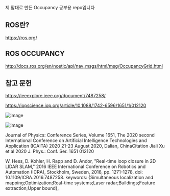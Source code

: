 제 맘대로 만든 Occupancy 공부용 repo입니다


ROS란?
--------
https://ros.org/



ROS OCCUPANCY
------------------
http://docs.ros.org/en/noetic/api/nav_msgs/html/msg/OccupancyGrid.html

참고 문헌
----------------
https://ieeexplore.ieee.org/document/7487258/

https://iopscience.iop.org/article/10.1088/1742-6596/1651/1/012120


![image](https://github.com/user-attachments/assets/84644b0f-ed08-43bc-9acb-ebeaeea8baa2)




![image](https://github.com/user-attachments/assets/448a31d1-6f70-43c8-b1d1-f24990238e9b)

Journal of Physics: Conference Series, Volume 1651, The 2020 second International Conference on Artificial Intelligence Technologies and Application (ICAITA) 2020 21-23 August 2020, Dalian, ChinaCitation Jiali Xu et al 2020 J. Phys.: Conf. Ser. 1651 012120

W. Hess, D. Kohler, H. Rapp and D. Andor, "Real-time loop closure in 2D LIDAR SLAM," 2016 IEEE International Conference on Robotics and Automation (ICRA), Stockholm, Sweden, 2016, pp. 1271-1278, doi: 10.1109/ICRA.2016.7487258. keywords: {Simultaneous localization and mapping;Optimization;Real-time systems;Laser radar;Buildings;Feature extraction;Upper bound},

